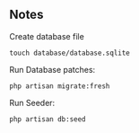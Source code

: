 ## Notes

Create database file

    touch database/database.sqlite

Run Database patches:

    php artisan migrate:fresh

Run Seeder:

    php artisan db:seed
